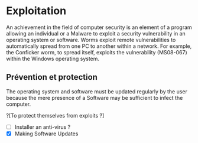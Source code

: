 # Exploitation


An achievement in the field of computer security is an element of a program allowing an individual or a
Malware to exploit a security vulnerability in an operating system or software.
Worms exploit remote vulnerabilities to automatically spread from one PC to another within a network.
For example, the Conficker worm, to spread itself, exploits the vulnerability (MS08-067) within the Windows operating system.

## Prévention et protection

The operating system and software must be updated regularly by the user because the mere presence of a Software may be sufficient to infect the computer.

?[To protect themselves from exploits ?]
-[ ] Installer an anti-virus ?
-[x] Making Software Updates